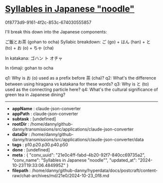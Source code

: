 # [Syllables in Japanese "noodle"](https://claude.ai/chat/21e0c4ff-fabd-4b20-92f7-840cc69735a2)

0f8773d9-9161-4f2c-853c-674030555857

 I'll break this down into the Japanese components:

ご飯とお茶 (gohan to ocha)
Syllabic breakdown:
ご (go) + はん (han) + と (to) + お (o) + ちゃ (cha)

In katakana:
ゴハン ト オチャ

In rōmaji: gohan to ocha

q1: Why is お (o) used as a prefix before 茶 (cha)?
q2: What's the difference between using hiragana vs katakana for these words?
q3: Why is と (to) used as the connecting particle here?
q4: What's the cultural significance of green tea in Japanese dining?

---

* **appName** : claude-json-converter
* **appPath** : claude-json-converter
* **subtask** : [undefined]
* **rootDir** : /home/danny/github-danny/transmissions/src/applications/claude-json-converter
* **dataDir** : /home/danny/github-danny/transmissions/src/applications/claude-json-converter/data
* **tags** : p10.p20.p30.p40.p50
* **done** : [undefined]
* **meta** : {
  "conv_uuid": "21e0c4ff-fabd-4b20-92f7-840cc69735a2",
  "conv_name": "Syllables in Japanese \"noodle\"",
  "updated_at": "2024-10-23T19:33:06.484995Z"
}
* **filepath** : /home/danny/github-danny/hyperdata/docs/postcraft/content-raw/chat-archives/md/21e0/2024-10-23_0f8.md